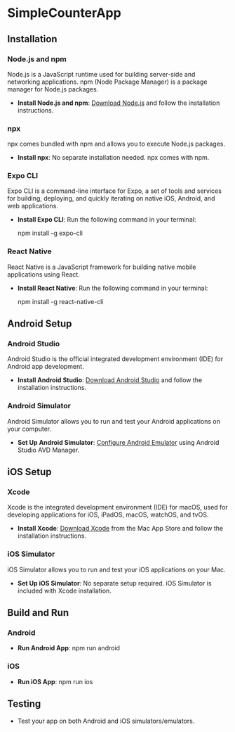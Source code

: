 # SimpleCounterApp

## Installation

### Node.js and npm

Node.js is a JavaScript runtime used for building server-side and networking applications. npm (Node Package Manager) is a package manager for Node.js packages.

- **Install Node.js and npm**: [Download Node.js](https://nodejs.org/en/download/) and follow the installation instructions.

### npx

npx comes bundled with npm and allows you to execute Node.js packages.

- **Install npx**: No separate installation needed. npx comes with npm.

### Expo CLI

Expo CLI is a command-line interface for Expo, a set of tools and services for building, deploying, and quickly iterating on native iOS, Android, and web applications.

- **Install Expo CLI**: Run the following command in your terminal:

    npm install -g expo-cli


### React Native

React Native is a JavaScript framework for building native mobile applications using React.

- **Install React Native**: Run the following command in your terminal:

    npm install -g react-native-cli



## Android Setup

### Android Studio

Android Studio is the official integrated development environment (IDE) for Android app development.

- **Install Android Studio**: [Download Android Studio](https://developer.android.com/studio) and follow the installation instructions.

### Android Simulator

Android Simulator allows you to run and test your Android applications on your computer.

- **Set Up Android Simulator**: [Configure Android Emulator](https://developer.android.com/studio/run/managing-avds) using Android Studio AVD Manager.

## iOS Setup

### Xcode

Xcode is the integrated development environment (IDE) for macOS, used for developing applications for iOS, iPadOS, macOS, watchOS, and tvOS.

- **Install Xcode**: [Download Xcode](https://apps.apple.com/us/app/xcode/id497799835) from the Mac App Store and follow the installation instructions.

### iOS Simulator

iOS Simulator allows you to run and test your iOS applications on your Mac.

- **Set Up iOS Simulator**: No separate setup required. iOS Simulator is included with Xcode installation.

## Build and Run

### Android
- **Run Android App**:
    npm run android

### iOS
- **Run iOS App**: 
    npm run ios

## Testing

- Test your app on both Android and iOS simulators/emulators.

